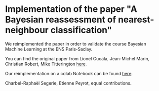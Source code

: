 # Implementation of the paper "A Bayesian reassessment of nearest-neighbour classification"

We reimplemented the paper in order to validate the course Bayesian Machine Learning at the ENS Paris-Saclay.

You can find the original paper from Lionel Cucala, Jean-Michel Marin, Christian Robert, Mike Titterington [here](http://scholar.google.fr/scholar_url?url=https://arxiv.org/pdf/0802.1357&hl=fr&sa=X&ei=nuqfYJjNL-TTsQLC-rzABg&scisig=AAGBfm1XyK7b3X9vzOjJtkZ3mcNgtPLWcw&nossl=1&oi=scholarr).

Our reimplementation on a colab Notebook can be found [here](https://colab.research.google.com/drive/1hNcn1DT8FABOMKsyuRr2GusTdoSreSlf?usp=sharing).


Charbel-Raphaël Segerie, Etienne Peyrot, equal contributions.

